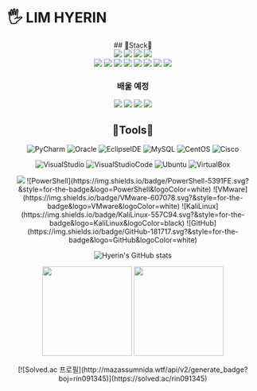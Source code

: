 # 🖐 LIM HYERIN 
<div align="center">

<div></div>
## 🤍Stack🤍
<div>
<img src="https://img.shields.io/badge/java-007396?style=for-the-badge&logo=java&logoColor=white">
<img src="https://img.shields.io/badge/css-1572B6?style=for-the-badge&logo=css3&logoColor=white">
<img src="https://img.shields.io/badge/python-3776AB?style=for-the-badge&logo=python&logoColor=white">
<img src="https://img.shields.io/badge/c-#A8B9CC?style=for-the-badge&logo=c&logoColor=black">
</div>
<img src="https://img.shields.io/badge/html5-E34F26?style=for-the-badge&logo=html5&logoColor=white">
<img src="https://img.shields.io/badge/javascript-F7DF1E?style=for-the-badge&logo=javascript&logoColor=black">
<img src="https://img.shields.io/badge/jquery-0769AD?style=for-the-badge&logo=jquery&logoColor=white">
<img src="https://img.shields.io/badge/bootstrap-7952B3?style=for-the-badge&logo=bootstrap&logoColor=white">

<img src="https://img.shields.io/badge/mysql-4479A1?style=for-the-badge&logo=mysql&logoColor=white">
<img src="https://img.shields.io/badge/firebase-FFCA28?style=for-the-badge&logo=firebase&logoColor=white">
<img src="https://img.shields.io/badge/linux-FCC624?style=for-the-badge&logo=linux&logoColor=black">

<img src="https://img.shields.io/badge/flask-000000?style=for-the-badge&logo=flask&logoColor=white">


### 배울 예정
<img src="https://img.shields.io/badge/react-61DAFB?style=for-the-badge&logo=react&logoColor=black">
<img src="https://img.shields.io/badge/vue.js-4FC08D?style=for-the-badge&logo=vue.js&logoColor=white">
<img src="https://img.shields.io/badge/node.js-339933?style=for-the-badge&logo=Node.js&logoColor=white">

<img src="https://img.shields.io/badge/amazonaws-232F3E?style=for-the-badge&logo=amazonaws&logoColor=white">



## 🤍Tools🤍

![PyCharm](https://img.shields.io/badge/PyCharm-000000.svg?&style=for-the-badge&logo=PyCharm&logoColor=white)
![Oracle](https://img.shields.io/badge/Oracle-F80000.svg?&style=for-the-badge&logo=Oracle&logoColor=white)
![EclipseIDE](https://img.shields.io/badge/EclipseIDE-2C2255.svg?&style=for-the-badge&logo=EclipseIDE&logoColor=white)
![MySQL](https://img.shields.io/badge/MySQL-4479A1.svg?&style=for-the-badge&logo=MySQL&logoColor=white)
![CentOS](https://img.shields.io/badge/CentOS-262577.svg?&style=for-the-badge&logo=CentOS&logoColor=white)
![Cisco](https://img.shields.io/badge/Cisco-1BA0D7.svg?&style=for-the-badge&logo=Cisco&logoColor=white)
  
![VisualStudio](https://img.shields.io/badge/VisualStudio-5C2D91.svg?&style=for-the-badge&logo=VisualStudio&logoColor=white)
![VisualStudioCode](https://img.shields.io/badge/VisualStudioCode-007ACC.svg?&style=for-the-badge&logo=VisualStudioCode&logoColor=white)
![Ubuntu](https://img.shields.io/badge/Ubuntu-E95420.svg?&style=for-the-badge&logo=Ubuntu&logoColor=white)
![VirtualBox](https://img.shields.io/badge/VirtualBox-183A61.svg?&style=for-the-badge&logo=VirtualBox&logoColor=white)

<img src="https://img.shields.io/badge/github-181717?style=for-the-badge&logo=github&logoColor=white">
![PowerShell](https://img.shields.io/badge/PowerShell-5391FE.svg?&style=for-the-badge&logo=PowerShell&logoColor=white)
![VMware](https://img.shields.io/badge/VMware-607078.svg?&style=for-the-badge&logo=VMware&logoColor=white)
![KaliLinux](https://img.shields.io/badge/KaliLinux-557C94.svg?&style=for-the-badge&logo=KaliLinux&logoColor=black)
![GitHub](https://img.shields.io/badge/GitHub-181717.svg?&style=for-the-badge&logo=GitHub&logoColor=white)

![Hyerin's GitHub stats](https://github-readme-stats.vercel.app/api?username=limhyerin&show_icons=true&theme=radical)
<p>
  <img height="180em" src="https://github-readme-stats.vercel.app/api?username=limhyerin&show_icons=true&include_all_commits=true&bg_color=30,e96443,904e95&title_color=fff&text_color=fff">
  <img height="180em" src="https://github-readme-stats.vercel.app/api/top-langs/?username=limhyerin&layout=compact&bg_color=30,e96443,904e95&title_color=fff&text_color=fff">
</p>
[![Solved.ac 프로필](http://mazassumnida.wtf/api/v2/generate_badge?boj=rin091345)](https://solved.ac/rin091345)


</div>
